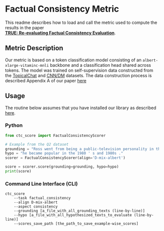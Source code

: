 # Factual Consistency Metric

This readme describes how to load and call the metric used to compute the results in the paper \
**[TRUE: Re-evaluating Factual Consistency Evaluation](https://arxiv.org/pdf/2204.04991.pdf)**. 

## Metric Description

Our metric is based on a token classification model consisting of an `albert-xlarge-vitaminc-mnli` backbone and a classification head shared across tokens. The model was trained on self-supervision data constructed from the [TopicalChat](https://github.com/alexa/Topical-Chat) and [CNN/DM](https://huggingface.co/datasets/cnn_dailymail) datasets. The data construction process is described Appendix A of our paper [here](https://arxiv.org/pdf/2109.06379.pdf)

## Usage

The routine below assumes that you have installed our library as described [here](https://github.com/tanyuqian/ctc-gen-eval). 

### Python

```python
from ctc_score import FactualConsistencyScorer

# Example from the Q2 dataset
grounding = "Ross went from being a public-television personality in the 1980s and 1990s to being an Internet celebrity in the 21st century, popular with fans on YouTube and many other websites."
hypo = "he became popular in the 1980 ' s and 1980s ."
scorer = FactualConsistencyScorer(align='D-mix-albert')

score = scorer.score(grounding=grounding, hypo=hypo)
print(score)
```

### Command Line Interface (CLI)

```commandline
ctc_score 
    --task factual_consistency
    --align D-mix-albert
    --aspect consistency
    --grounding [a_file_with_all_grounding_texts (line-by-line)]
    --hypo [a_file_with_all_hypothesized_texts_to_evaluate (line-by-line)]
    --scores_save_path [the_path_to_save_example-wise_scores]
```
